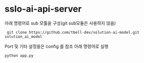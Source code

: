 # sslo-ai-api-server

아래 명령어로 sub 모튤을 구성(git sub모듈은 사용하지 않음)
```
 git clone https://github.com/tbell-dev/solution-ai-model.git solution_ai_model 
```

Port 및 기타 설정을은 config 를 참조
아래 명령어로 실행
```
python app.py
```